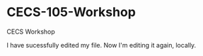 # CECS-105-Workshop
CECS Workshop

I  have sucessfully edited my file.
Now I'm editing it again, locally.
